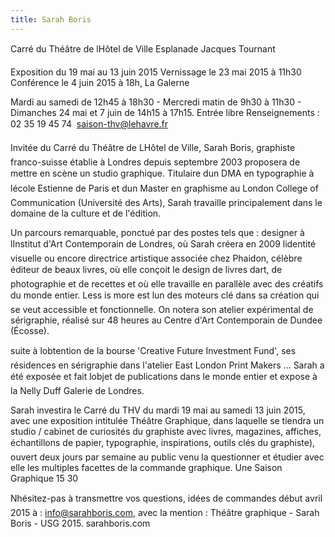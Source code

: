 ```yaml
---
title: Sarah Boris
---
```


Carré du Théâtre de lHôtel de Ville
Esplanade Jacques Tournant

Exposition du 19 mai au 13 juin 2015
Vernissage le 23 mai 2015 à 11h30
Conférence le 4 juin 2015 à 18h, La
Galerne

Mardi au samedi de 12h45 à 18h30 -
Mercredi matin de 9h30 à 11h30 -
Dimanches 24 mai et 7 juin de 14h15 à
17h15.
Entrée libre
Renseignements : 02 35 19 45 74 
saison-thv@lehavre.fr

Invitée du Carré du Théâtre de LHôtel de Ville, Sarah Boris, graphiste franco-suisse établie à
Londres depuis septembre 2003 proposera de mettre en scène un studio graphique.
Titulaire dun DMA en typographie à lécole Estienne de Paris et dun Master en graphisme au
London College of Communication (Université des
Arts), Sarah travaille principalement dans le domaine de
la culture et de l'édition.

Un parcours remarquable, ponctué par des postes tels
que : designer à lInstitut d'Art Contemporain de
Londres, où Sarah créera en 2009 lidentité visuelle ou
encore directrice artistique associée chez Phaidon,
célèbre éditeur de beaux livres, où elle conçoit le design
de livres dart, de photographie et de recettes et où elle
travaille en parallèle avec des créatifs du monde entier.
Less is more est lun des moteurs clé dans sa création
qui se veut accessible et fonctionnelle. On notera son
atelier expérimental de sérigraphie, réalisé sur 48 heures
au Centre d'Art Contemporain de Dundee (Écosse).

suite à lobtention de la bourse 'Creative Future
Investment Fund', ses résidences en sérigraphie dans
l'atelier East London Print Makers ... Sarah a été exposée
et fait lobjet de publications dans le monde entier et
expose à la Nelly Duff Galerie de Londres.

Sarah investira le Carré du THV du mardi 19 mai au
samedi 13 juin 2015, avec une exposition intitulée
Théâtre Graphique, dans laquelle se tiendra un studio /
cabinet de curiosités du graphiste avec livres, magazines,
affiches, échantillons de papier, typographie, inspirations,
outils clés du graphiste), ouvert deux jours par
semaine au public venu la questionner et étudier avec
elle les multiples facettes de la commande graphique.
Une Saison Graphique 15 30

Nhésitez-pas à transmettre vos questions, idées de commandes début avril 2015 à :
info@sarahboris.com, avec la mention : Théâtre graphique - Sarah Boris - USG 2015.
sarahboris.com
